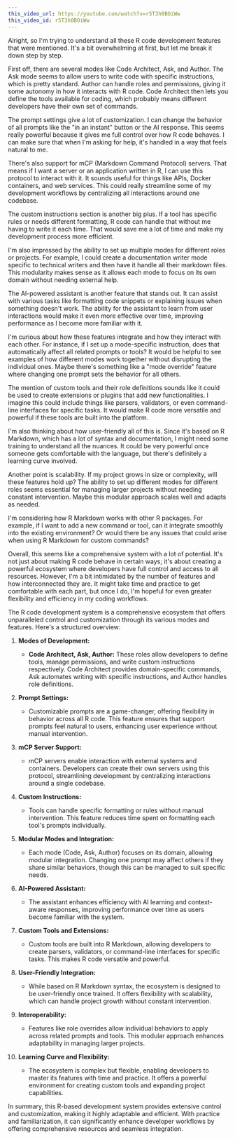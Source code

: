 ```yaml
---
this_video_url: https://youtube.com/watch?v=r5T3h0BOiWw
this_video_id: r5T3h0BOiWw
---
```

<think>
Alright, so I'm trying to understand all these R code development features that were mentioned. It's a bit overwhelming at first, but let me break it down step by step.

First off, there are several modes like Code Architect, Ask, and Author. The Ask mode seems to allow users to write code with specific instructions, which is pretty standard. Author can handle roles and permissions, giving it some autonomy in how it interacts with R code. Code Architect then lets you define the tools available for coding, which probably means different developers have their own set of commands.

The prompt settings give a lot of customization. I can change the behavior of all prompts like the "in an instant" button or the AI response. This seems really powerful because it gives me full control over how R code behaves. I can make sure that when I'm asking for help, it's handled in a way that feels natural to me.

There's also support for mCP (Markdown Command Protocol) servers. That means if I want a server or an application written in R, I can use this protocol to interact with it. It sounds useful for things like APIs, Docker containers, and web services. This could really streamline some of my development workflows by centralizing all interactions around one codebase.

The custom instructions section is another big plus. If a tool has specific rules or needs different formatting, R code can handle that without me having to write it each time. That would save me a lot of time and make my development process more efficient.

I'm also impressed by the ability to set up multiple modes for different roles or projects. For example, I could create a documentation writer mode specific to technical writers and then have it handle all their markdown files. This modularity makes sense as it allows each mode to focus on its own domain without needing external help.

The AI-powered assistant is another feature that stands out. It can assist with various tasks like formatting code snippets or explaining issues when something doesn't work. The ability for the assistant to learn from user interactions would make it even more effective over time, improving performance as I become more familiar with it.

I'm curious about how these features integrate and how they interact with each other. For instance, if I set up a mode-specific instruction, does that automatically affect all related prompts or tools? It would be helpful to see examples of how different modes work together without disrupting the individual ones. Maybe there's something like a "mode override" feature where changing one prompt sets the behavior for all others.

The mention of custom tools and their role definitions sounds like it could be used to create extensions or plugins that add new functionalities. I imagine this could include things like parsers, validators, or even command-line interfaces for specific tasks. It would make R code more versatile and powerful if these tools are built into the platform.

I'm also thinking about how user-friendly all of this is. Since it's based on R Markdown, which has a lot of syntax and documentation, I might need some training to understand all the nuances. It could be very powerful once someone gets comfortable with the language, but there's definitely a learning curve involved.

Another point is scalability. If my project grows in size or complexity, will these features hold up? The ability to set up different modes for different roles seems essential for managing larger projects without needing constant intervention. Maybe this modular approach scales well and adapts as needed.

I'm considering how R Markdown works with other R packages. For example, if I want to add a new command or tool, can it integrate smoothly into the existing environment? Or would there be any issues that could arise when using R Markdown for custom commands?

Overall, this seems like a comprehensive system with a lot of potential. It's not just about making R code behave in certain ways; it's about creating a powerful ecosystem where developers have full control and access to all resources. However, I'm a bit intimidated by the number of features and how interconnected they are. It might take time and practice to get comfortable with each part, but once I do, I'm hopeful for even greater flexibility and efficiency in my coding workflows.
</think>

The R code development system is a comprehensive ecosystem that offers unparalleled control and customization through its various modes and features. Here's a structured overview:

1. **Modes of Development:**
   - **Code Architect, Ask, Author:** These roles allow developers to define tools, manage permissions, and write custom instructions respectively. Code Architect provides domain-specific commands, Ask automates writing with specific instructions, and Author handles role definitions.

2. **Prompt Settings:**
   - Customizable prompts are a game-changer, offering flexibility in behavior across all R code. This feature ensures that support prompts feel natural to users, enhancing user experience without manual intervention.

3. **mCP Server Support:**
   - mCP servers enable interaction with external systems and containers. Developers can create their own servers using this protocol, streamlining development by centralizing interactions around a single codebase.

4. **Custom Instructions:**
   - Tools can handle specific formatting or rules without manual intervention. This feature reduces time spent on formatting each tool's prompts individually.

5. **Modular Modes and Integration:**
   - Each mode (Code, Ask, Author) focuses on its domain, allowing modular integration. Changing one prompt may affect others if they share similar behaviors, though this can be managed to suit specific needs.

6. **AI-Powered Assistant:**
   - The assistant enhances efficiency with AI learning and context-aware responses, improving performance over time as users become familiar with the system.

7. **Custom Tools and Extensions:**
   - Custom tools are built into R Markdown, allowing developers to create parsers, validators, or command-line interfaces for specific tasks. This makes R code versatile and powerful.

8. **User-Friendly Integration:**
   - While based on R Markdown syntax, the ecosystem is designed to be user-friendly once trained. It offers flexibility with scalability, which can handle project growth without constant intervention.

9. **Interoperability:**
   - Features like role overrides allow individual behaviors to apply across related prompts and tools. This modular approach enhances adaptability in managing larger projects.

10. **Learning Curve and Flexibility:**
    - The ecosystem is complex but flexible, enabling developers to master its features with time and practice. It offers a powerful environment for creating custom tools and expanding project capabilities.

In summary, this R-based development system provides extensive control and customization, making it highly adaptable and efficient. With practice and familiarization, it can significantly enhance developer workflows by offering comprehensive resources and seamless integration.
